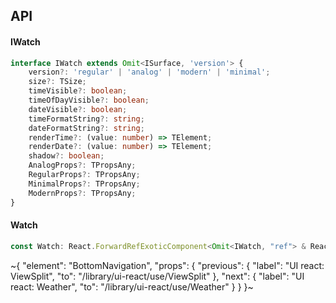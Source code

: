 

## API

#### IWatch

```ts
interface IWatch extends Omit<ISurface, 'version'> {
    version?: 'regular' | 'analog' | 'modern' | 'minimal';
    size?: TSize;
    timeVisible?: boolean;
    timeOfDayVisible?: boolean;
    dateVisible?: boolean;
    timeFormatString?: string;
    dateFormatString?: string;
    renderTime?: (value: number) => TElement;
    renderDate?: (value: number) => TElement;
    shadow?: boolean;
    AnalogProps?: TPropsAny;
    RegularProps?: TPropsAny;
    MinimalProps?: TPropsAny;
    ModernProps?: TPropsAny;
}
```

#### Watch

```ts
const Watch: React.ForwardRefExoticComponent<Omit<IWatch, "ref"> & React.RefAttributes<unknown>>;
```


~{
  "element": "BottomNavigation",
  "props": {
    "previous": {
      "label": "UI react: ViewSplit",
      "to": "/library/ui-react/use/ViewSplit"
    },
    "next": {
      "label": "UI react: Weather",
      "to": "/library/ui-react/use/Weather"
    }
  }
}~
